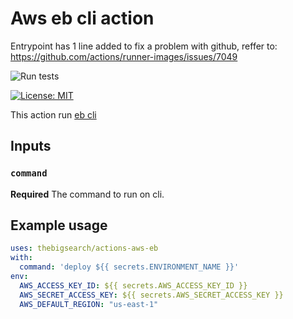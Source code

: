 # Aws eb cli action
 Entrypoint has 1 line added to fix a problem with github, reffer to: https://github.com/actions/runner-images/issues/7049


![Run tests](https://github.com/hmanzur/actions-aws-eb/workflows/Run%20tests/badge.svg)

[![License: MIT](https://img.shields.io/badge/License-MIT-yellow.svg)](https://github.com/hmanzur/actions-aws-eb/blob/master/LICENCE)

This action run [eb cli](https://docs.aws.amazon.com/elasticbeanstalk/latest/dg/eb-cli3.html)

## Inputs

### `command`

**Required** The command to run on cli.

## Example usage

```YAML
uses: thebigsearch/actions-aws-eb
with:
  command: 'deploy ${{ secrets.ENVIRONMENT_NAME }}'
env:
  AWS_ACCESS_KEY_ID: ${{ secrets.AWS_ACCESS_KEY_ID }}
  AWS_SECRET_ACCESS_KEY: ${{ secrets.AWS_SECRET_ACCESS_KEY }}
  AWS_DEFAULT_REGION: "us-east-1"
```
